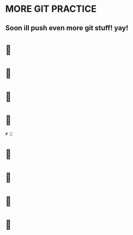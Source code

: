 # MORE GIT PRACTICE

## Soon ill push even more git stuff! yay!

# 
 # 
  # 
   # 
    # 
   # 
  # 
 # 
# 
